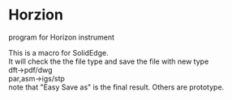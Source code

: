 # Horzion
program for Horizon instrument

This is a macro for SolidEdge.  
It will check the the file type and save the file with new type  
dft->pdf/dwg  
par,asm->igs/stp  
note that "Easy Save as" is the final result. Others are prototype.
